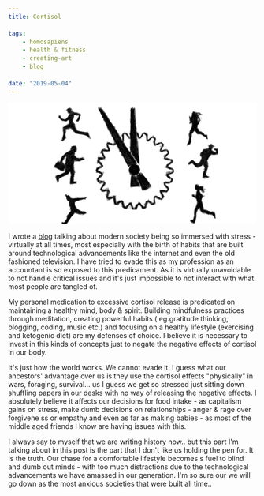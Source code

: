 ```yaml
---
title: Cortisol

tags:
    - homosapiens
    - health & fitness
    - creating-art
    - blog	

date: "2019-05-04"
---
```

<img src="clockwork.jpg" alt="lobster" width="700px" />

<br>

I wrote a [blog](https://tech-stoic.github.io/habits-shape-our-social-interactions) talking about modern society being so immersed with stress - virtually  at all times, most especially with the birth of habits that are built around technological advancements like the internet and even the old fashioned television. I have tried to evade this as my profession as an accountant is so exposed to this predicament. As it is virtually unavoidable to not handle critical issues and it's just impossible to not interact with what most people are tangled of. 

My personal medication to excessive cortisol release is predicated on maintaining a healthy mind, body & spirit. Building mindfulness practices through meditation, creating powerful habits ( eg.gratitude thinking, blogging, coding, music etc.) and focusing on a healthy lifestyle (exercising and ketogenic diet) are my defenses of choice. I believe it is necessary to invest in this kinds of concepts just to negate the negative effects of cortisol in our body.

It's just how the world works. We cannot evade it. I guess what our ancestors' advantage over us is they use the cortisol effects "physically" in wars, foraging, survival... us I guess we get so stressed just sitting down shuffling papers in our desks with no way of releasing the negative effects. I absolutely believe it affects our decisions for food intake - as capitalism gains on stress, make dumb decisions on relationships - anger & rage over forgivene ss or empathy and even as far as making babies - as most of the middle aged friends I know are having issues with this. 

I always say to myself that we are writing history now.. but this part I'm talking about in this post is the part that I don't like us holding the pen for. It is the truth. Our chase for a comfortable lifestyle becomes s fuel to blind and dumb out minds - with too much distractions due to the technological advancements we have amassed in our generation. I'm so sure our we will go down as the most anxious societies that were built all time..